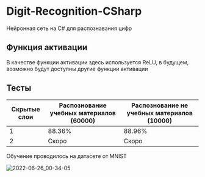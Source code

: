 # Digit-Recognition-CSharp
Нейронная сеть на C# для распознавания цифр

## Функция активации 
В качестве функции активации здесь используется ReLU, в будущем, возможно будут доступны другие функции активации

## Тесты
Скрытые слои | Распознование учебных материалов (60000) | Распознование не учебных материалов (10000)
--- | --- | --- |
1 |88.36% | 88.96%
2 | Скоро | Скоро

Обучение проводилось на датасете от MNIST

![2022-06-26_00-34-05](https://user-images.githubusercontent.com/74132592/175791151-9941c269-5251-485c-82f6-51a5df08f9e1.png)
